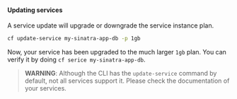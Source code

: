 #### Updating services

A service update will upgrade or downgrade the service instance plan.

```sh
cf update-service my-sinatra-app-db -p 1gb
```

Now, your service has been upgraded to the much larger `1gb` plan. You can verify it by doing `cf serice my-sinatra-app-db`.
>**WARNING**: Although the CLI has the `update-service` command by default, not all services support it. Please check the documentation of your services.
